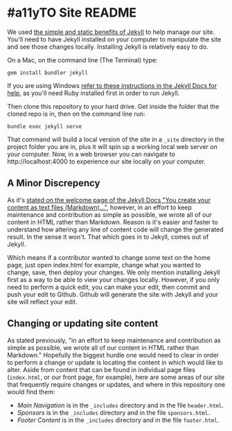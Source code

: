 # #a11yTO Site README

We used [the simple and static benefits of Jekyll](https://jekyllrb.com/) to help manage our site. You'll need to have Jekyll installed on your computer to manipulate the site and see those changes locally. Installing Jekyll is relatively easy to do. 

On a Mac, on the command line (The Terminal) type:

`gem install bundler jekyll`

If you are using Windows [refer to these instructions in the Jekyll Docs for help](https://jekyllrb.com/docs/windows/), as you'll need Ruby installed first in order to run Jekyll.

Then clone this repository to your hard drive. Get inside the folder that the cloned repo is in, then on the command line run:

`bundle exec jekyll serve`

That command will build a local version of the site in a `_site` directory in the project folder you are in, plus it will spin up a working local web server on your computer. Now, in a web browser you can navigate to http://localhost:4000 to experience our site locally on your computer.

## A Minor Discrepency

As it's [stated on the welcome page of the Jekyll Docs "You create your content as text files (Markdown)..."](https://jekyllrb.com/docs/home/), however, in an effort to keep maintenance and contribution as simple as possible, we wrote all of our content in HTML rather than Markdown. Reason is it's easier and faster to understand how altering any line of content code will change the generated result. In the sense it won't. That which goes in to Jekyll, comes out of Jekyll.

Which means if a contributor wanted to change some text on the home page, just open index.html for example, change what you wanted to change, save, then deploy your changes. We only mention installing Jekyll first as a way to be able to view your changes locally. However, if you only need to perform a quick edit, you can make your edit, then commit and push your edit to Github. Github will generate the site with Jekyll and your site will reflect your edit.

## Changing or updating site content

As stated previously, "in an effort to keep maintenance and contribution as simple as possible, we wrote all of our content in HTML rather than Markdown." Hopefully the biggest hurdle one would need to clear in order to perform a change or update is locating the content in which would like to alter. Aside from content that can be found in individual page files (`index.html`, or our front page, for example), here are some areas of our site that frequently require changes or updates, and where in this repository one would find them:

- *Main Navigation* is in the `_includes` directory and in the file `header.html`.
- *Sponsors* is in the `_includes` directory and in the file `sponsors.html`.
- *Footer Content* is in the `_includes` directory and in the file `footer.html`.